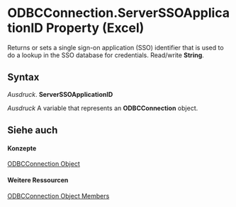 
# ODBCConnection.ServerSSOApplicationID Property (Excel)

Returns or sets a single sign-on application (SSO) identifier that is used to do a lookup in the SSO database for credentials. Read/write  **String**.


## Syntax

 _Ausdruck_. **ServerSSOApplicationID**

 _Ausdruck_ A variable that represents an **ODBCConnection** object.


## Siehe auch


#### Konzepte


[ODBCConnection Object](b880ebec-15a4-5a3d-ef02-db73106db9c9.md)
#### Weitere Ressourcen


[ODBCConnection Object Members](http://msdn.microsoft.com/library/d13b91f3-a89f-7dd7-7a98-f1d952f3b047%28Office.15%29.aspx)